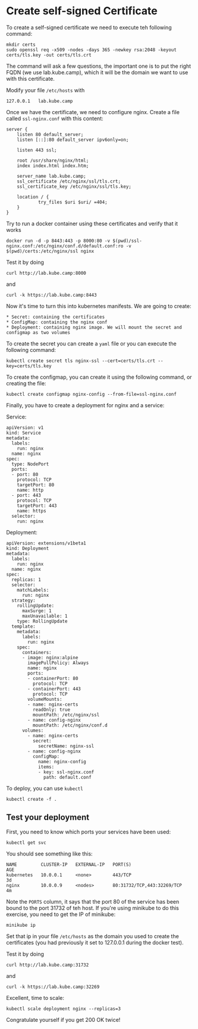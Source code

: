 # Create self-signed Certificate

To create a self-signed certificate we need to execute teh following command:

    mkdir certs
    sudo openssl req -x509 -nodes -days 365 -newkey rsa:2048 -keyout certs/tls.key -out certs/tls.crt

The command will ask a few questions, the important one is to put the right FQDN (we use lab.kube.camp), which it will be the domain we want to use with this certificate.

Modify your file `/etc/hosts` with

    127.0.0.1   lab.kube.camp

Once we have the certificate, we need to configure nginx. Create a file called `ssl-nginx.conf` with this content:

    server {
        listen 80 default_server;
        listen [::]:80 default_server ipv6only=on;

        listen 443 ssl;

        root /usr/share/nginx/html;
        index index.html index.htm;

        server_name lab.kube.camp;
        ssl_certificate /etc/nginx/ssl/tls.crt;
        ssl_certificate_key /etc/nginx/ssl/tls.key;

        location / {
                try_files $uri $uri/ =404;
        }
    }



Try to run a docker container using these certificates and verify that it works

    docker run -d -p 8443:443 -p 8000:80 -v $(pwd)/ssl-nginx.conf:/etc/nginx/conf.d/default.conf:ro -v $(pwd)/certs:/etc/nginx/ssl nginx


Test it by doing

    curl http://lab.kube.camp:8000

and

    curl -k https://lab.kube.camp:8443


Now it's time to turn this into kubernetes manifests. We are going to create:

    * Secret: containing the certificates
    * ConfigMap: containing the nginx conf
    * Deployment: containing nginx image. We will mount the secret and configmap as two volumes


To create the secret you can create a `yaml` file or you can execute the following command:

    kubectl create secret tls nginx-ssl --cert=certs/tls.crt --key=certs/tls.key

To create the configmap, you can create it using the following command, or creating the file:

    kubectl create configmap nginx-config --from-file=ssl-nginx.conf

Finally, you have to create a deployment for nginx and a service:

Service:

    apiVersion: v1
    kind: Service
    metadata:
      labels:
        run: nginx
      name: nginx
    spec:
      type: NodePort
      ports:
      - port: 80
        protocol: TCP
        targetPort: 80
        name: http
      - port: 443
        protocol: TCP
        targetPort: 443
        name: https
      selector:
        run: nginx

Deployment:

    apiVersion: extensions/v1beta1
    kind: Deployment
    metadata:
      labels:
        run: nginx
      name: nginx
    spec:
      replicas: 1
      selector:
        matchLabels:
          run: nginx
      strategy:
        rollingUpdate:
          maxSurge: 1
          maxUnavailable: 1
        type: RollingUpdate
      template:
        metadata:
          labels:
            run: nginx
        spec:
          containers:
          - image: nginx:alpine
            imagePullPolicy: Always
            name: nginx
            ports:
            - containerPort: 80
              protocol: TCP
            - containerPort: 443
              protocol: TCP
            volumeMounts:
            - name: nginx-certs
              readOnly: true
              mountPath: /etc/nginx/ssl
            - name: config-nginx
              mountPath: /etc/nginx/conf.d
          volumes:
            - name: nginx-certs
              secret:
                secretName: nginx-ssl
            - name: config-nginx
              configMap:
                name: nginx-config
                items:
                - key: ssl-nginx.conf
                  path: default.conf

To deploy, you can use `kubectl`

    kubectl create -f .

## Test your deployment

First, you need to know which ports your services have been used:

    kubectl get svc

You should see something like this:

    NAME         CLUSTER-IP   EXTERNAL-IP   PORT(S)                      AGE
    kubernetes   10.0.0.1     <none>        443/TCP                      3d
    nginx        10.0.0.9     <nodes>       80:31732/TCP,443:32269/TCP   4m

Note the `PORTS` column, it says that the port 80 of the service has been bound to the port 31732 of teh host. If you're using minikube to do this exercise, you need to get the IP of minikube:

    minikube ip

Set that ip in your file `/etc/hosts` as the domain you used to create the certificates (you had previously it set to 127.0.0.1 during the docker test).

Test it by doing

    curl http://lab.kube.camp:31732

and

    curl -k https://lab.kube.camp:32269

Excellent, time to scale:

    kubectl scale deployment nginx --replicas=3

Congratulate yourself if you get 200 OK twice!
